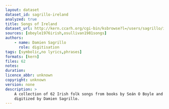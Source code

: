 ```yaml
---
layout: dataset
dataset_id: sagrillo-ireland
analyzed: true
title: Songs of Ireland
dataset_url: http://kern.ccarh.org/cgi-bin/ksbrowse?l=/users/sagrillo/ireland
sources: [oboyle1976irish,osullivan1981songs]
authors:
    - name: Damien Sagrillo
      role: digitisation
tags: [symbolic,no lyrics,phrases]
formats: [kern]
files: 62
notes: 
duration: 
licence_abbr: unknown
copyright: unknown
version: none
description: >
    A collection of 62 Irish folk songs from books by Seán O Boyle and Donal O'Sullivan, 
    digitized by Damien Sagrillo.
---
```



